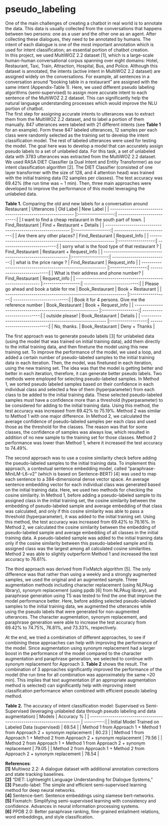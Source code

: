 # pseudo_labeling

One of the main challenges of creating a chatbot in real world is to annotate the data. This data is usually collected from the conversations that happens between two persons: one as a user and the other one as an agent. After collecting these dialogues, they need to be annotated by humans. The intent of each dialogue is one of the most important annotation which is used for intent classification; an essential portion of chatbot creation.<br>
In this project, we used MultiWOZ 2.2 dataset [1], which is a large-scale human-human conversational corpus spanning over eight domains: Hotel, Restaurant, Taxi, Train, Attraction, Hospital, Bus, and Police. Although this dataset is annotated, the intents (active intent in MultiWOZ 2.2 dataset) are assigned widely on the conversations. For example, all sentences in a conversation around “booking table in a restaurant” are assigned with the same intent (Appendix-Table 1). Here, we used different pseudo labeling algorithms (semi-supervised) to assign more accurate intent to each sentence of the MultiWOZ 2.2 dataset. This can significantly help the natural language understanding processes which would improve the NLU portion of chatbot.<br>
The first step for assigning accurate intents to utterances was to extract them from the MultiWOZ 2.2 dataset, and to label a portion of them manually. 847 utterances were labeled with 21 different intents (see **Table 1** for an example). Form these 847 labeled utterances, 12 samples per each class were randomly selected as the training set to develop the intent classification model. The rest of labeled utterances were used for testing the model. The goal here was to develop a model that can accurately assign pseudo labels to a set of unlabeled data. For this task, a set of unlabeled data with 3783 utterances was extracted from the MultiWOZ 2.2 dataset. We used RASA DIET Classifier (a Dual Intent and Entity Transformer) as our intent classification algorithm [2]. The DIET Classifier (consisted of one layer transformer with the size of 128, and 4 attention head) was trained with the initial training data (12 samples per classes). The test accuracy was 69.42% (the run time was ~ 1 min). Then, three main approaches were developed to improve the performance of this model leveraging the unlabeled data.<br>

**Table 1.** Comparing the old and new labels for a conversation around Restaurant
| Utterances                                                   | Old Label	        | New Label                   |
| ------------------------------------------------------------ |:------------------:| ---------------------------:|
| I want to find a cheap restaurant in the south part of town. | Find_Restaurant	| Find + Restaurant + Details |
| ------------------------------------------------------------ |:------------------:| ---------------------------:|
| Are there any other places?	                               | Find_Restaurant	| Request_Info                |
| ------------------------------------------------------------ |:------------------:| ---------------------------:|
| sorry what is the food type of that restaurant ?             | Find_Restaurant	| Restaurant + Request_info   |
| ------------------------------------------------------------ |:------------------:| ---------------------------:|
| what is the price range ?	                                   | Find_Restaurant	| Request_info                |
| ------------------------------------------------------------ |:------------------:| ---------------------------:|
| What is their address and phone number?                      | Find_Restaurant	| Request_info                |
| ------------------------------------------------------------ |:------------------:| ---------------------------:|
| Please go ahead and book a table for me                      | Book_Restaurant	| Book + Restaurant           |
| ------------------------------------------------------------ |:------------------:| ---------------------------:|
| Book it for 4 persons. Give me the reference number          | Book_Restaurant	| Book + Request_info         |
| ------------------------------------------------------------ |:------------------:| ---------------------------:|
| outside please!                                              | Book_Restaurant	| Details                     |
| ------------------------------------------------------------ |:------------------:| ---------------------------:|
| No, thanks.                                                  | Book_Restaurant	| Deny + Thanks               |





The first approach was to generate pseudo labels [3] for unlabeled data (using the model that was trained on initial training data), add them directly to the initial training data, and then finetune the model using this new training set. To improve the performance of the model, we used a loop, and added a certain number of pseudo-labeled samples to the initial training data in each iteration. Then, the model, was finetuned in each iteration, using the new training set. The idea was that the model is getting better and better in each iteration, therefore, it can generate better pseudo labels. Two methods were employed for selecting pseudo-labeled samples. In Method 1, we sorted pseudo labeled samples based on their confidence in each individual class and selected a few of them (hyperparameter) from each class to be added to the initial training data. These selected pseudo-labeled samples must have a confidence more than a threshold (hyperparameter) to be considered for adding to the initial training data. Using this method, the test accuracy was increased from 69.42% to 75.19%. Method 2 was similar to Method 1 with one major difference. In Method 2, we calculated the average confidence of pseudo-labeled samples per each class and used those as the threshold for the classes. The reason was that for some classes, the confidence of samples was always low, which resulted in addition of no new sample to the training set for those classes. Method 2 performance was lower than Method 1, where it increased the test accuracy to 74.49%.<br>

The second approach was to use a cosine similarity check before adding the pseudo-labeled samples to the initial training data. To implement this approach, a contextual sentence embedding model, called “paraphrase-MiniLM-L6-v2” (which is based on Sentence-BERT) [4] was used to map each sentence to a 384-dimensional dense vector space. An average sentence embedding vector for each individual class was generated based on the initial training data. Here, we used two methods for checking the cosine similarity. In Method 1, before adding a pseudo-labeled sample to its assigned class in the initial training set, the cosine similarity between the embedding of pseudo-labeled sample and average embedding of that class was calculated, and only if this cosine similarity was able to pass a threshold (hyperparameter), it was added to the initial training set. Using this method, the test accuracy was increased from 69.42% to 76.16%. In Method 2, we calculated the cosine similarity between the embedding of pseudo-labeled sample and average embedding of all classes in the initial training data. A pseudo-labeled sample was added to the initial training data only if the cosine similarity between this pseudo-labeled sample and its assigned class was the largest among all calculated cosine similarities. Method 2 was able to slightly outperform Method 1 and increased the test accuracy to 76.61%.<br>

The third approach was derived from FixMatch algorithm [5]. The only difference was that rather than using a weekly and a strongly augmented samples, we used the original and an augmented sample. Three augmentation methods including character replacement (using NLPAug library), synonym replacement (using ppdb [6] from NLPAug library), and paraphrase generation using T5 was tested to find the one that improve the model performance better. Here, before adding selected pseudo-labeled samples to the initial training data, we augmented the utterances while using the pseudo labels that were generated for non-augmented utterances. The character augmentation, synonym replacement, and paraphrase generation were able to increase the test accuracy from 69.42% to 74.75%, 76.81%, and 73.33%, respectively.<br>

At the end, we tried a combination of different approaches, to see if combining these approaches can help with improving the performance of the model. Since augmentation using synonym replacement had a larger boost in the performance of the model compared to the character augmentation and paraphrase generation, we selected to continue with synonym replacement for Approach 3. **Table 2** shows the result. The combination of 3 approaches significantly improved the performance of the model (the run time for all combination was approximately the same ~20 min). This implies that text augmentation (if an appropriate augmentation method is selected) can significantly help with improving intent classification performance when combined with efficient pseudo labeling method.<br>



**Table 2.** The accuracy of intent classification model: Supervised vs Semi-Supervised (leveraging unlabeled data through pseudo labeling and data augmentation)
| Models                                                                    | Accuracy % |
| ------------------------------------------------------------------------- | ----------:|
| Initial Model Trained on Labeled Data (supervised)	                    |  69.54     |
| Method 1 from Approach 1 + Method 1 from Approach 2 + synonym replacement | 80.23      |
| Method 1 from Approach 1 + Method 2 from Approach 2 + synonym replacement | 79.56      |
| Method 2 from Approach 1 + Method 1 from Approach 2 + synonym replacement | 79.05      |
| Method 2 from Approach 1 + Method 2 from Approach 2 + synonym replacement | 78.54      |




**References**:<br>
**[1]** Multiwoz 2.2: A dialogue dataset with additional annotation corrections and state tracking baselines.<br>
**[2]** “DIET: Lightweight Language Understanding for Dialogue Systems,”<br>
**[3]** Pseudo-label: The simple and efficient semi-supervised learning method for deep neural networks.<br>
**[4]** Sentence-bert: Sentence embeddings using siamese bert-networks.<br>
**[5]** Fixmatch: Simplifying semi-supervised learning with consistency and confidence. Advances in neural information processing systems.<br>
**[6]** PPDB 2.0: Better paraphrase ranking, fine-grained entailment relations, word embeddings, and style classification.<br>

